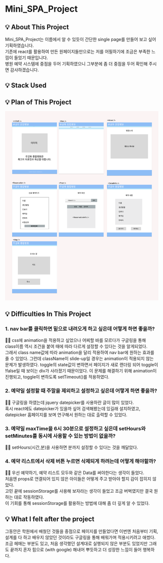 # Mini_SPA_Project

## 💡 About This Project
  Mini_SPA_Project는 이름에서 알 수 있듯이 간단한 single page를 만들어 보고 싶어 기획하였습니다.<br />
  기존에 react를 활용하여 만든 원페이지들만으로는 저를 어필하기에 조금은 부족한 느낌이 들었기 때문입니다.<br />
  병원 예약 시스템에 중점을 두어 기획하였으니 그부분에 좀 더 중점을 두어 확인해 주시면 감사하겠습니다.

  ## 💡 Stack Used


  ## 💡 Plan of This Project
  <p>
  <img src="./Plan.png" alt="plan" />
  </p>

  ## 💡 Difficulties In This Project
  ### 1. nav bar를 클릭하면 밑으로 내려오게 하고 싶은데 어떻게 하면 좋을까?<br />
   <p>
   🙋‍♀️ css에 animation을 적용하고 싶었으나 어찌할 바를 모르다가 구글링을 통해<br /> class이름 역시 조건을 붙여 때에 따라 다르게 설정할 수 있다는 것을 알게되었다.<br />
    그래서 class name값에 따라 animation을 달리 적용하여 nav bar에 원하는 효과를 줄 수 있었다.
    그런데 className이 slide-up일 경우는 animation이 적용되지 않는 문제가 발생하였다.
    toggle의 state값이 변하면서 페이지가 새로 랜더링 되어 toggle이 !false일 때 보이는 div가 사라졌기 때문이었다.
    이 문제를 해결하기 위해 animation이 진행되고, toggle이 변하도록 setTimeout()를 적용하였다.
    </p>

  ### 2. 예약일 설정할 때 주말을 제외하고 설정하고 싶은데 어떻게 하면 좋을까?<br />
  <p>
  🙋‍♀️
  구글링을 하였는데 jquery datepicker를 사용하란 글이 많이 있었다.<br /> 혹시 react에도 datepicker가 있을까 싶어 검색해봤는데 있길래 설치하였고, datepicker 홈페이지를 보며 연구해서 원하는 대로 출력할 수 있었다.
  </p>

  ### 3. 예약일 maxTime을 6시 30분으로 설정하고 싶은데 setHours와 setMinutes를 동시에 사용할 수 있는 방법이 없을까?<br />
  <p>
  🙋‍♀️
  setHours(시간,분)을 사용하면 분까지 설정할 수 있다는 것을 깨달았다.
  </p>

  ### 4. 예약 리스트에서 삭제 버튼 누르면 삭제되게 하려는데 어떻게 해야할까?
  <p>
    🙋‍♀️
    우선 예약하기, 예약 리스트 모두와 같은 Data를 써야한다는 생각이 들었다.<br /> 처음엔 props로 연결되어 있지 않은 아이들은 어떻게 주고 받아야 할지 감이 잡히지 않았다. <br />
    고민 끝에 sessionStorage를 사용해 보자라는 생각이 들었고 조금 버벅였지만 결국 원하는 대로 작동하였다.<br /> 이 기회를 통해 sessionStorage를 활용하는 방법에 대해 좀 더 깊게 알 수 있었다.
  </p>

## 💡 What I felt after the project
  <p>
  그동안은 학원에서 배웠던 것들을 중점으로 페이지를 만들었다면 이번엔 처음부터 기획, 설계를 다 하고
  배우지 않았던 것이라도 구글링을 통해 배워가며 적용시키려고 애썼다.<br /> 조금 헤매는 부분도 있고, 처음 생각했던 설계대로 실행되지 않은 부분도 있었지만 그래도 끝까지 혼자 힘으로 (with google) 해내어 뿌듯하고 더 성장한 느낌이 들어 행복하다.
  </p>
